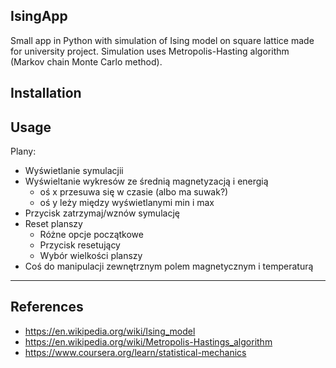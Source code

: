 ## IsingApp
Small app in Python with simulation of Ising model on square lattice made for university project.
Simulation uses Metropolis-Hasting algorithm (Markov chain Monte Carlo method).

## Installation 


## Usage


Plany:

 - Wyświetlanie symulacjii
 - Wyświeltanie wykresów ze średnią magnetyzacją i energią
   - oś x przesuwa się w czasie (albo ma suwak?)
   - oś y leży między wyświetlanymi min i max
 - Przycisk zatrzymaj/wznów symulację
 - Reset planszy
   - Różne opcje początkowe
   - Przycisk resetujący
   - Wybór wielkości planszy
 - Coś do manipulacji zewnętrznym polem magnetycznym i temperaturą

---

## References

 - https://en.wikipedia.org/wiki/Ising_model
 - https://en.wikipedia.org/wiki/Metropolis-Hastings_algorithm
 - https://www.coursera.org/learn/statistical-mechanics
